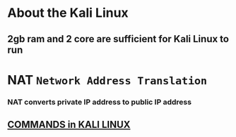 # About the Kali Linux 
## 2gb ram and 2 core are sufficient for Kali Linux to run
# NAT  `` Network Address Translation ``
### NAT converts private IP address to public IP address
## [COMMANDS in KALI LINUX](blob:https://github.com/338e5e0b-7db1-4b9c-adbb-269ed24d93b0)
